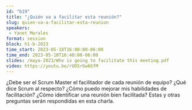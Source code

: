 ```yaml
---
id: "b19"
title: "¿Quién va a facilitar esta reunión?"
slug: quien-va-a-facilitar-esta-reunion
speakers:
 - Yanet Morales
format: session
block: h1-b-2023
time_start: 2023-05-18T16:00:00-06:00
time_end: 2023-05-18T16:40:00-06:00
slides: /mayo-2023/Who is going to facilitate this meeting.pdf
video: https://youtu.be/rUDSrGw6SfM
---
```


¿Debe ser el Scrum Master el facilitador de cada reunión de equipo? ¿Qué dice Scrum al respecto? ¿Cómo puedo mejorar mis habilidades de facilitación? ¿Cómo identificar una reunión bien facilitada? Estas y otras preguntas serán respondidas en esta charla.